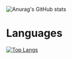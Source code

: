 
![Anurag's GitHub stats](https://github-readme-stats.vercel.app/api?username=chrislojacono&show_icons=true&theme=radical)

# Languages
[![Top Langs](https://github-readme-stats.vercel.app/api/top-langs/?username=chrislojacono)](https://github.com/anuraghazra/github-readme-stats)
<!--
**chrislojacono/chrislojacono** is a ✨ _special_ ✨ repository because its `README.md` (this file) appears on your GitHub profile.
### Hi there 👋
I'm currently a student at the Nashville Software School learning everything icon about software development! 

Here are some ideas to get you started:

[![Anurag's GitHub stats](https://github-readme-stats.vercel.app/api?username=chrislojacono)](https://github.com/anuraghazra/github-readme-stats)

- 🔭 I’m currently working on ...
- 🌱 I’m currently learning ...
- 👯 I’m looking to collaborate on ...
- 🤔 I’m looking for help with ...
- 💬 Ask me about ...
- 📫 How to reach me: ...
- 😄 Pronouns: ...
- ⚡ Fun fact: ...
-->


